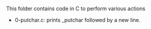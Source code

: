 This folder contains code in C to perform various actions
- 0-putchar.c: prints _putchar followed by a new line.


